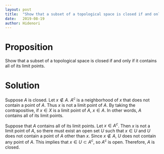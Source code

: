 ```yaml
---
layout: post
title:  "Show that a subset of a topological space is closed if and only if it contains all of its limit points"
date:   2019-08-19
author: Hidenori
---
```


# Proposition
Show that a subset of a topological space is closed if and only if it contains all of its limit points.

# Solution
Suppose $A$ is closed.
Let $x \notin A$.
$A^c$ is a neighborhood of $x$ that does not contain a point of $A$.
Thus $x$ is not a limit point of $A$.
By taking the contrapositive, if $x \in X$ is a limit point of $A$, $x \in A$.
In other words, $A$ contains all of its limit points.

Suppose that $A$ contains all of its limit points.
Let $x \in A^c$.
Then $x$ is not a limit point of $A$, so there must exist an open set $U$ such that $x \in U$ and $U$ does not contain a point of $A$ other than $x$.
Since $x \notin A$, $U$ does not contain any point of $A$.
This implies that $x \in U \subset A^c$, so $A^c$ is open.
Therefore, $A$ is closed.
